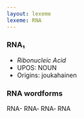 ```yaml
---
layout: lexeme
lexeme: RNA
---
```


###  RNA₁

* _Ribonucleic Acid_
* UPOS:  NOUN
* Origins: joukahainen 


### RNA wordforms

RNA-
RNA‐
RNA‑
RNA

